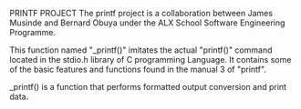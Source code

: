 PRINTF PROJECT The printf project is a collaboration between James Musinde and Bernard Obuya under the ALX School Software Engineering Programme.

This function named "_printf()" imitates the actual "printf()" command located in the stdio.h library of C programming Language. It contains some of the basic features and functions found in the manual 3 of "printf".

_printf() is a function that performs formatted output conversion and print data.

